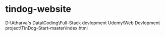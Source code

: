 # tindog-website
D:\Atharva's Data\Coding\Full-Stack devlopment Udemy\Web Devlopment project\TinDog-Start-master\index.html
